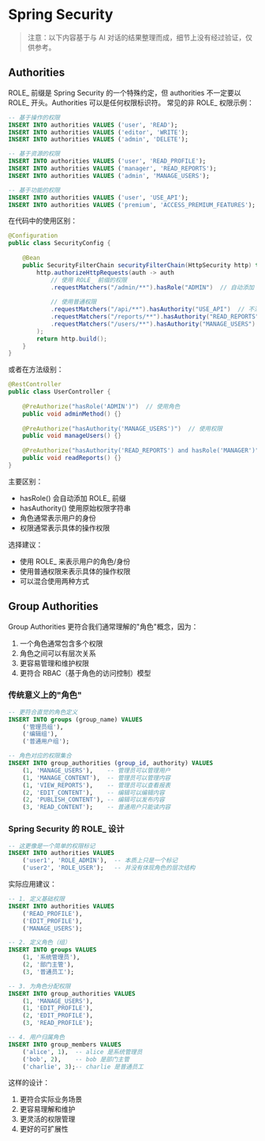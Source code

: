 # Spring Security

> 注意：以下内容基于与 AI 对话的结果整理而成，细节上没有经过验证，仅供参考。

## Authorities

ROLE_ 前缀是 Spring Security 的一个特殊约定，但 authorities 不一定要以 ROLE_ 开头。Authorities 可以是任何权限标识符。
常见的非 ROLE_ 权限示例：

```sql
-- 基于操作的权限
INSERT INTO authorities VALUES ('user', 'READ');
INSERT INTO authorities VALUES ('editor', 'WRITE');
INSERT INTO authorities VALUES ('admin', 'DELETE');

-- 基于资源的权限
INSERT INTO authorities VALUES ('user', 'READ_PROFILE');
INSERT INTO authorities VALUES ('manager', 'READ_REPORTS');
INSERT INTO authorities VALUES ('admin', 'MANAGE_USERS');

-- 基于功能的权限
INSERT INTO authorities VALUES ('user', 'USE_API');
INSERT INTO authorities VALUES ('premium', 'ACCESS_PREMIUM_FEATURES');
```

在代码中的使用区别：

```java
@Configuration
public class SecurityConfig {
    
    @Bean
    public SecurityFilterChain securityFilterChain(HttpSecurity http) throws Exception {
        http.authorizeHttpRequests(auth -> auth
            // 使用 ROLE_ 前缀的权限
            .requestMatchers("/admin/**").hasRole("ADMIN")  // 自动添加 ROLE_ 前缀
            
            // 使用普通权限
            .requestMatchers("/api/**").hasAuthority("USE_API")  // 不添加前缀
            .requestMatchers("/reports/**").hasAuthority("READ_REPORTS")
            .requestMatchers("/users/**").hasAuthority("MANAGE_USERS")
        );
        return http.build();
    }
}
```

或者在方法级别：

```java
@RestController
public class UserController {
    
    @PreAuthorize("hasRole('ADMIN')")  // 使用角色
    public void adminMethod() {}
    
    @PreAuthorize("hasAuthority('MANAGE_USERS')")  // 使用权限
    public void manageUsers() {}
    
    @PreAuthorize("hasAuthority('READ_REPORTS') and hasRole('MANAGER')")  // 组合使用
    public void readReports() {}
}
```

主要区别：
* hasRole() 会自动添加 ROLE_ 前缀
* hasAuthority() 使用原始权限字符串
* 角色通常表示用户的身份
* 权限通常表示具体的操作权限

选择建议：
* 使用 ROLE_ 来表示用户的角色/身份
* 使用普通权限来表示具体的操作权限
* 可以混合使用两种方式


## Group Authorities

Group Authorities 更符合我们通常理解的"角色"概念，因为：
1. 一个角色通常包含多个权限
2. 角色之间可以有层次关系
3. 更容易管理和维护权限
4. 更符合 RBAC（基于角色的访问控制）模型


### **传统意义上的"角色"**

```sql
-- 更符合直觉的角色定义
INSERT INTO groups (group_name) VALUES 
    ('管理员组'),
    ('编辑组'),
    ('普通用户组');

-- 角色对应的权限集合
INSERT INTO group_authorities (group_id, authority) VALUES 
    (1, 'MANAGE_USERS'),    -- 管理员可以管理用户
    (1, 'MANAGE_CONTENT'),  -- 管理员可以管理内容
    (1, 'VIEW_REPORTS'),    -- 管理员可以查看报表
    (2, 'EDIT_CONTENT'),    -- 编辑可以编辑内容
    (2, 'PUBLISH_CONTENT'), -- 编辑可以发布内容
    (3, 'READ_CONTENT');    -- 普通用户只能读内容
```

### **Spring Security 的 ROLE_ 设计**

```sql
-- 这更像是一个简单的权限标记
INSERT INTO authorities VALUES 
    ('user1', 'ROLE_ADMIN'),  -- 本质上只是一个标记
    ('user2', 'ROLE_USER');   -- 并没有体现角色的层次结构
```


实际应用建议：
```sql
-- 1. 定义基础权限
INSERT INTO authorities VALUES 
    ('READ_PROFILE'),
    ('EDIT_PROFILE'),
    ('MANAGE_USERS');

-- 2. 定义角色（组）
INSERT INTO groups VALUES 
    (1, '系统管理员'),
    (2, '部门主管'),
    (3, '普通员工');

-- 3. 为角色分配权限
INSERT INTO group_authorities VALUES 
    (1, 'MANAGE_USERS'),
    (1, 'EDIT_PROFILE'),
    (2, 'EDIT_PROFILE'),
    (3, 'READ_PROFILE');

-- 4. 用户归属角色
INSERT INTO group_members VALUES 
    ('alice', 1),  -- alice 是系统管理员
    ('bob', 2),    -- bob 是部门主管
    ('charlie', 3);-- charlie 是普通员工
```

这样的设计：
1. 更符合实际业务场景
2. 更容易理解和维护
3. 更灵活的权限管理
4. 更好的可扩展性
